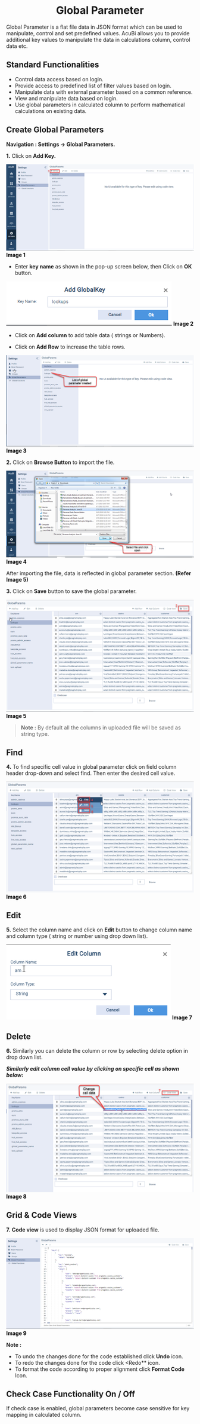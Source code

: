 


<h1><center> Global Parameter</center></h1>

Global Parameter is a flat file data in JSON format which can be used to manipulate, control and set predefined values. AcuBi allows you to provide additional key values to manipulate the data in calculations column, control data etc.

## Standard Functionalities

-   Control data access based on login.
-   Provide access to predefined list of filter values based on login.
-   Manipulate data with external parameter based on a common reference.
-   View and manipulate data based on login.
-   Use global parameters in calculated column to perform mathematical calculations on existing data.

## Create Global Parameters

<b>Navigation : Settings → Global Parameters.</b>

<b>1.</b>  Click on  <b>Add Key.</b>

![enter image description here](https://raw.githubusercontent.com/sv18042016/fp1/46f96dc3b59ecd850ed2e7bfd6bbc0e114adc902/images/New_version5/TD_Gobal_Parameter_Image1.png)
 <b><font color = "black">Image 1</font></b>

-   Enter  <b>key name</b>  as shown in the pop-up screen below, then Click on  **OK**  button.

![enter image description here](https://raw.githubusercontent.com/sv18042016/fp1/cff8a30a919544c66b3de1e567ed807c04e49ace/images/New_version5/TD_Gobal_Parameter_Image14.png)
 <b><font color = "black">Image 2</font></b>

-   Click on  <b>Add column</b>  to add table data ( strings or Numbers).
    
-   Click on  <b>Add Row</b>  to increase the table rows.

   ![enter image description here](https://raw.githubusercontent.com/sv18042016/fp1/cff8a30a919544c66b3de1e567ed807c04e49ace/images/New_version5/TD_Gobal_Parameter_Image6.png)
 <b><font color = "black">Image 3</font></b>

<b>2.</b>  Click on <b>Browse Button</b> to import the file.

![enter image description here](https://raw.githubusercontent.com/sv18042016/fp1/74c4003c8e1e7bdf8c8b99468ba07dcfaf0596a8/images/New_version5/TD_Gobal_Parameter_Image4.png)
 <b><font color = "black">Image 4</font></b>

After importing the file, data is reflected in global parameter section. <b>(Refer Image 5)</b>

<b>3.</b>  Click on  <b>Save</b>  button to save the global parameter.

![enter image description here](https://raw.githubusercontent.com/sv18042016/fp1/8b7bd890c01292d127bb19bab0e64287df164c35/images/New_version5/TD_Gobal_Parameter_Image9.png)
 <b><font color = "black">Image 5</font></b>

> <b>Note :</b>  By default all the columns in uploaded file will be saved as string type.

## Find

<b>4.</b> To find specific cell value in global parameter click on field column header drop-down and select find. Then enter the desired cell value.

![enter image description here](https://raw.githubusercontent.com/sv18042016/fp1/8b7bd890c01292d127bb19bab0e64287df164c35/images/New_version5/TD_Gobal_Parameter_Image10.png)
 <b><font color = "black">Image 6</font></b>

## Edit

<b>5.</b>  Select the column name and click on  <b>Edit</b>  button to change column name and column type ( string or number using drop down list).

![enter image description here](https://raw.githubusercontent.com/sv18042016/fp1/855ff834d3525786d6a8240825f529a25d6c95f2/images/New_version5/TD_Gobal_Parameter_Image11.png)
 <b><font color = "black">Image 7</font></b>


## Delete

<b>6.</b>   Similarly you can delete the column or row by selecting delete option in drop down list.

<b><i>Similarly edit column cell value by clicking on specific cell as shown below:</i></b>

![enter image description here](https://raw.githubusercontent.com/sv18042016/fp1/6d8887dfd4a991b567c8c23b558446081c24e50f/images/New_version5/TD_Gobal_Parameter_Image12.png)
 <b><font color = "black">Image 8</font></b>


## Grid & Code Views

<b>7.</b> <b>Code view</b> is used to display JSON format for uploaded file.

![enter image description here](https://raw.githubusercontent.com/sv18042016/fp1/30d986cd1364cb534c9f670a6b1f2947c2d39d40/images/New_version5/TD_Gobal_Parameter_Image13.png)
 <b><font color = "black">Image 9</font></b>

<b>Note :</b>
-   To undo the changes done for the code established click  <b>Undo</b>  icon.
-   To redo the changes done for the code click  <Redo**  icon.
-   To format the code according to proper alignment click **Format Code**  Icon.

## Check Case Functionality On / Off

If check case is enabled, global parameters become case sensitive for key mapping in calculated column.
<!--stackedit_data:
eyJoaXN0b3J5IjpbMTI3MzMzMzY2MywxNTU5MjE3NTk5LC00ND
U1Nzg3MDAsLTkzMTg3MzUzOCwtMzIzMjU5MTA2LC04MzY0MjM0
MjcsLTEwMDc5Mzc1OTcsMjA2OTU3NjcyMSw3MzIyNjY5MTMsMT
I4NTk4NDAyNyw5MzM4NDI2NSw0NTY0NTI1MDYsLTIwMjk4MzU2
MDQsLTExODAwMzc4MjhdfQ==
-->